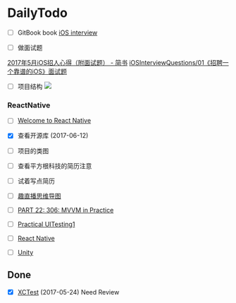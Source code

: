 
# DailyTodo

- [ ]  GitBook book [iOS interview](https://hit-alibaba.github.io/interview/iOS/Cocoa-Touch/UIView-Basic.html)

- [ ] 做面试题

[2017年5月iOS招人心得（附面试题） - 简书](http://www.jianshu.com/p/56e40ea56813)
[iOSInterviewQuestions/01《招聘一个靠谱的iOS》面试题](https://github.com/ChenYilong/iOSInterviewQuestions/tree/master/01%E3%80%8A%E6%8B%9B%E8%81%98%E4%B8%80%E4%B8%AA%E9%9D%A0%E8%B0%B1%E7%9A%84iOS%E3%80%8B%E9%9D%A2%E8%AF%95%E9%A2%98%E5%8F%82%E8%80%83%E7%AD%94%E6%A1%88)


- [ ] 项目结构
![](http://oc98nass3.bkt.clouddn.com/2017-06-05-14966576491146.jpg)

### ReactNative
- [ ] [Welcome to React Native](http://www.jianshu.com/p/0b268669099c)

- [x] 查看开源库 (2017-06-12)

- [ ] 项目的类图

- [ ] 查看平方根科技的简历注意

- [ ] 试着写点简历


- [ ] [趣直播思维导图](http://m.quzhiboapp.com/#!/intro/125)
- [ ] [PART 22: 306: MVVM in Practice](https://videos.raywenderlich.com/courses/59-rwdevcon-2016-vault/lessons/22)
- [ ] [Practical UITesting1](https://videos.raywenderlich.com/courses/81-rwdevcon-2017-vault-tutorials/lessons/14)
- [ ] [React Native](https://videos.raywenderlich.com/courses/81-rwdevcon-2017-vault-tutorials/lessons/9)


- [ ] [Unity](https://videos.raywenderlich.com/courses/81-rwdevcon-2017-vault-tutorials/lessons/12)


## Done

- [x] [XCTest](https://www.raywenderlich.com/118482/new-video-tutorial-series-testing-in-ios) (2017-05-24) Need Review



